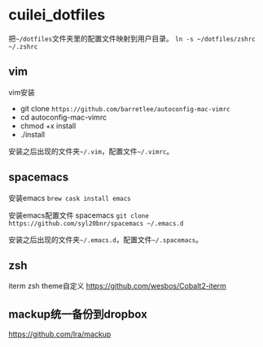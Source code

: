 # cuilei_dotfiles

把`~/dotfiles`文件夹里的配置文件映射到用户目录。
`ln -s ~/dotfiles/zshrc ~/.zshrc`

## vim
vim安装
- git clone `https://github.com/barretlee/autoconfig-mac-vimrc`
- cd autoconfig-mac-vimrc
- chmod +x install
- ./install

安装之后出现的文件夹`~/.vim`，配置文件`~/.vimrc`。

## spacemacs
安装emacs
`brew cask install emacs`

安装emacs配置文件 spacemacs
`git clone https://github.com/syl20bnr/spacemacs ~/.emacs.d`

安装之后出现的文件夹`~/.emacs.d`，配置文件`~/.spacemacs`。

## zsh

iterm zsh theme自定义
https://github.com/wesbos/Cobalt2-iterm

## mackup统一备份到dropbox

https://github.com/lra/mackup